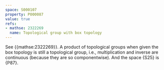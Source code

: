 ```yaml
---
space: S000107
property: P000087
value: true
refs:
- mathse: 2322269
  name: Topological group with box topology
---
```


See {{mathse:2322269}}.  A product of topological groups when given the box topology is still a topological group, i.e., multiplication and inverse are continuous (because they are so componentwise).  And the space {S25} is {P87}.
